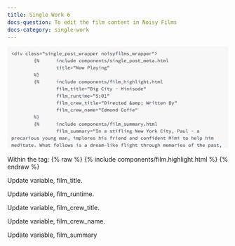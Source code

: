 ```yaml
---
title: Single Work 6
docs-question: To edit the film content in Noisy Films
docs-category: single-work
---
```


![alt text](/img/docs-noisyfilms.png "Title")

Within the tag:
    {% raw %}
    {% include components/film.highlight.html %}
    {% endraw %}

Update variable, film_title.

Update variable, film_runtime.

Update variable, film_crew_title.

Update variable, film_crew_name.

Update variable, film_summary
